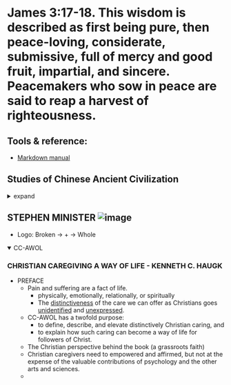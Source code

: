# James 3:17-18. This wisdom is described as first being pure, then peace-loving, considerate, submissive, full of mercy and good fruit, impartial, and sincere. Peacemakers who sow in peace are said to reap a harvest of righteousness.
## Tools & reference:
* [Markdown manual](./mdCheat.md)

## Studies of Chinese Ancient Civilization
<details >
  <summary>expand</summary>

  ### 国学
  * 论语
  * 易经
  * 道德经  
</details>

## STEPHEN MINISTER ![image](https://github.com/user-attachments/assets/5765677a-4366-4da3-8581-45617758be43)
* Logo: Broken -> + -> Whole
<details open>
  <summary>CC-AWOL</summary>
  
  ### CHRISTIAN CAREGIVING A WAY OF LIFE - KENNETH C. HAUGK
  * PREFACE
     - Pain and suffering are a fact of life.
        + physically, emotionally, relationally, or spiritually
        + The <ins>distinctiveness</ins> of the care we can offer as Christians goes <ins>unidentified</ins> and <ins>unexpressed</ins>.
     - CC-AWOL has a twofold purpose:
        + to define, describe, and elevate distinctively Christian caring, and
        + to explain how such caring can become a way of life for followers of Christ.
     - The Christian perspective behind the book (a grassroots faith)
     - Christian caregivers need to empowered and affirmed, but not at the expense of the valuable contributions of psychology and the other arts and sciences.
     - 
</details>
